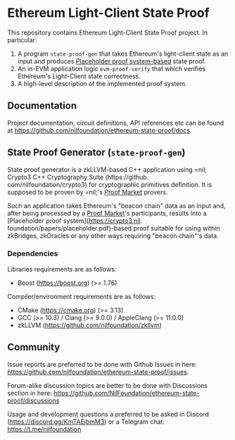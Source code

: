 # Ethereum Light-Client State Proof

This repository contains Ethereum Light-Client State Proof project. In particular:

1. A program `state-proof-gen` that takes Ethereum's light-client state as an input and produces [Placeholder proof system-based](https://crypto3.nil.foundation/papers/placeholder.pdf) state proof. 
2. An in-EVM application logic `evm-proof-verify` that which verifies Ethereum's Light-Client state correctness.
3. A high-level description of the implemented proof system.

## Documentation

Project documentation, circuit definitions, API references etc can be found at https://github.com/nilfoundation/ethereum-state-proof/docs.

## State Proof Generator (`state-proof-gen`)

State proof generator is a zkLLVM-based C++ application using =nil; Crypto3 C++ Cryptography Suite (https://github.
com/nilfoundation/crypto3) for cryptographic primitives definition. It is supposed to be proven by =nil;'s [Proof 
Market](https://proof.market) provers. 

Such an application takes Ethereum's "beacon chain" data as an input and, after being processed by a 
[Proof Market](https://proof.market)'s participants, results into a [Placeholder proof system](https://crypto3.nil.
foundation/papers/placeholder.pdf)-based proof suitable for using within zkBridges, zkOracles or any other ways 
requiring "beacon chain"'s data.

### Dependencies

Libraries requirements are as follows:
* Boost (https://boost.org) (>= 1.76)

Compiler/environment requirements are as follows:
* CMake (https://cmake.org) (>= 3.13)
* GCC (>= 10.3) / Clang (>= 9.0.0) / AppleClang (>= 11.0.0)
* zkLLVM (https://github.com/nilfoundation/zkllvm)

## Community

Issue reports are preferred to be done with Github Issues in here: https://github.com/nilfoundation/ethereum-state-proof/issues.

Forum-alike discussion topics are better to be done with Discussions section in here: https://github.com/NilFoundation/ethereum-state-proof/discussions

Usage and development questions a preferred to be asked in Discord (https://discord.gg/KmTAEjbmM3) or a Telegram chat: https://t.me/nilfoundation